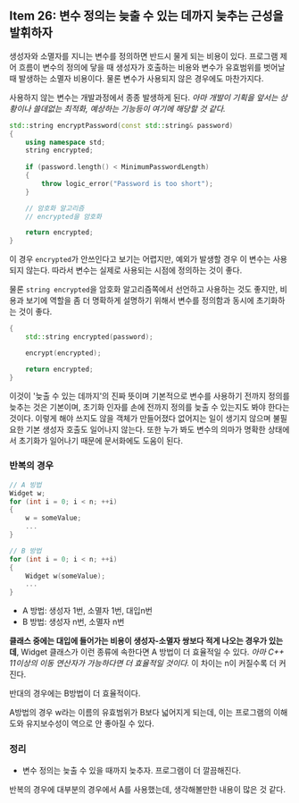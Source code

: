 ## Item 26: 변수 정의는 늦출 수 있는 데까지 늦추는 근성을 발휘하자

생성자와 소멸자를 지니는 변수를 정의하면 반드시 물게 되는 비용이 있다. 프로그램 제어 흐름이 변수의 정의에 닿을 때 생성자가 호출하는 비용와 변수가 유효범위를 벗어날 때 발생하는 소멸자 비용이다. 물론 변수가 사용되지 않은 경우에도 마찬가지다.

사용하지 않는 변수는 개발과정에서 종종 발생하게 된다. *아마 개발이 기획을 앞서는 상황이나 쓸데없는 최적화, 예상하는 기능등이 여기에 해당할 것 같다.*

```cpp
std::string encryptPassword(const std::string& password)
{
    using namespace std;
    string encrypted;
    
    if (password.length() < MinimumPasswordLength)
    {
        throw logic_error("Password is too short");
    }

    // 암호화 알고리즘 
    // encrypted을 암호화

    return encrypted;
}
```

이 경우 `encrypted`가 안쓰인다고 보기는 어렵지만, 예외가 발생할 경우 이 변수는 사용되지 않는다. 따라서 변수는 실제로 사용되는 시점에 정의하는 것이 좋다.

물론 `string encrypted`을 암호화 알고리즘쪽에서 선언하고 사용하는 것도 좋지만, 비용과 보기에 역할을 좀 더 명확하게 설명하기 위해서 변수를 정의함과 동시에 초기화하는 것이 좋다.

```cpp
{
    std::string encrypted(password);

    encrypt(encrypted);

    return encrypted;
}
```

이것이 '늦출 수 있는 데까지'의 진짜 뜻이며 기본적으로 변수를 사용하기 전까지 정의를 늦추는 것은 기본이며, 초기화 인자를 손에 전까지 정의를 늦출 수 있는지도 봐야 한다는 것이다. 이렇게 해야 쓰지도 않을 객체가 만들어졌다 없어지는 일이 생기지 않으며 불필요한 기본 생성자 호출도 일어나지 않는다. 또한 누가 봐도 변수의 의마가 명확한 상태에서 초기화가 일어나기 때문에 문서화에도 도움이 된다.

### 반복의 경우

```cpp
// A 빙법
Widget w;
for (int i = 0; i < n; ++i)
{
    w = someValue; 
    ...
}

// B 방법
for (int i = 0; i < n; ++i)
{
    Widget w(someValue);
    ...
}
```

- A 방법: 생성자 1번, 소멸자 1번, 대입n번
- B 방법: 생성자 n번, 소멸자 n번

**클래스 중에는 대입에 들어가는 비용이 생성자-소멸자 쌍보다 적게 나오는 경우가 있는데**, Widget 클래스가 이런 종류에 속한다면 A 방법이 더 효율적일 수 있다. *아마 C++ 11이상의 이동 연산자가 가능하다면 더 효율적일 것이다.* 이 차이는 n이 커질수록 더 커진다.

반대의 경우에는 B방법이 더 효율적이다.

A방법의 경우 w라는 이름의 유효범위가 B보다 넓어지게 되는데, 이는 프로그램의 이해도와 유지보수성이 역으로 안 좋아질 수 있다.

### 정리

- 변수 정의는 늦출 수 있을 때까지 늦추자. 프로그램이 더 깔끔해진다.

반복의 경우에 대부분의 경우에서 A를 사용했는데, 생각해볼만한 내용이 많은 것 같다.
